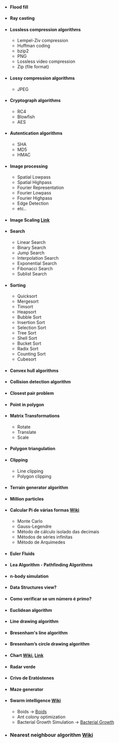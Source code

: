- #### Flood fill
- #### Ray casting
- #### Lossless compression algorithms
  - Lempel-Ziv compression 
  - Huffman coding
  - bzip2
  - PNG
  - Lossless video compression
  - Zip (file format)
- #### Lossy compression algorithms
  - JPEG
- #### Cryptograph algorithms
  - RC4
  - Blowfish
  - AES
- ####  Autentication algorithms
  - SHA
  - MD5
  - HMAC
- #### Image processing
  - Spatial Lowpass
  - Spatial Highpass
  - Fourier Representation
  - Fourier Lowpass
  - Fourier Highpass
  - Edge Detection
  - etc..
- #### Image Scaling [Link](http://courses.cs.vt.edu/~masc1044/L17-Rotation/ScalingNN.html)
- #### Search
  - Linear Search
  - Binary Search
  - Jump Search
  - Interpolation Search
  - Exponential Search
  - Fibonacci Search
  - Sublist Search
- #### Sorting
  - Quicksort
  - Mergesort
  - Timsort
  - Heapsort
  - Bubble Sort
  - Insertion Sort
  - Selection Sort
  - Tree Sort
  - Shell Sort
  - Bucket Sort
  - Radix Sort
  - Counting Sort
  - Cubesort
- #### Convex hull algorithms
- #### Collision detection algorithm
- #### Closest pair problem
- #### Point in polygon
- #### Matrix Transformations
  - Rotate
  - Translate
  - Scale
- #### Polygon triangulation
- #### Clipping
  - Line clipping
  - Polygon clipping
- #### Terrain generator algorithm
- #### Million particles
- #### Calcular Pi de várias formas [Wiki](https://pt.wikipedia.org/wiki/Pi)
  - Monte Carlo
  - Gauss-Legendre
  - Método de cálculo isolado das decimais
  - Métodos de séries infinitas
  - Método de Arquimedes
- #### Euler Fluids
- #### Lea Algorithm - Pathfinding Algorithms
- #### n-body simulation
- #### Data Structures view?
- #### Como verificar se um número é primo?
- #### Euclidean algorithm
- #### Line drawing algorithm
- #### Bresenham's line algorithm
- #### Bresenham’s circle drawing algorithm
- #### Chart [Wiki](https://en.wikipedia.org/wiki/Chart), [Link](https://www.advsofteng.com/gallery.html)
- #### Radar verde
- #### Crivo de Eratóstenes
- #### Maze generator
- #### Swarm intelligence [Wiki](https://en.wikipedia.org/wiki/Swarm_intelligence#Ant_colony_optimization_(Dorigo_1992))
  - Boids -> [Boids](https://youtu.be/uMI1QcgfBeU)
  - Ant colony optimization
  - Bacterial Growth Simulation -> [Bacterial Growth](http://infection.inquiry-hub.net/)
- ### Nearest neighbour algorithm [Wiki](https://en.wikipedia.org/wiki/Nearest_neighbour_algorithm)
